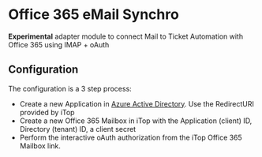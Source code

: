# Office 365 eMail Synchro

**Experimental** adapter module to connect Mail to Ticket Automation with Office 365 using IMAP + oAuth

## Configuration
The configuration is a 3 step process:
  - Create a new Application in [Azure Active Directory](https://aad.portal.azure.com/#blade/Microsoft_AAD_IAM/ActiveDirectoryMenuBlade/RegisteredApps). Use the RedirectURI provided by iTop
  - Create a new Office 365 Mailbox in iTop with the Application (client) ID, Directory (tenant) ID, a client secret
  - Perform the interactive oAuth authorization from the iTop Office 365 Mailbox link.

  
